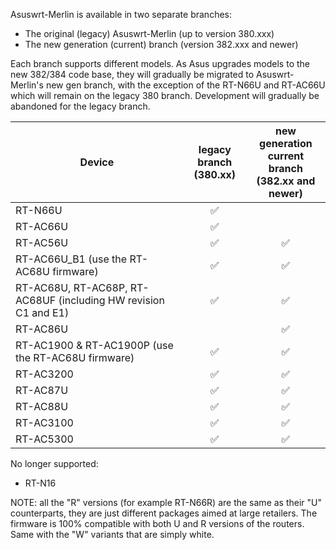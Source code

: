 Asuswrt-Merlin is available in two separate branches:

- The original (legacy) Asuswrt-Merlin (up to version 380.xxx)
- The new generation (current) branch (version 382.xxx and newer)

Each branch supports different models.  As Asus upgrades models to the new 382/384 code base, they will gradually be migrated to Asuswrt-Merlin's new gen branch, with the exception of the RT-N66U and RT-AC66U which will remain on the legacy 380 branch.  Development will gradually be abandoned for the legacy branch.


| Device  | legacy branch<br>(380.xx) | new generation<br>current branch<br>(382.xx and newer) |
| ------------- | :---: | :---: |
| RT-N66U  | :white_check_mark: |  |
| RT-AC66U | :white_check_mark: |  |
| RT-AC56U | :white_check_mark: | :white_check_mark: |
| RT-AC66U_B1 (use the RT-AC68U firmware) | :white_check_mark: | :white_check_mark: |
| RT-AC68U, RT-AC68P, RT-AC68UF (including HW revision C1 and E1) | :white_check_mark: | :white_check_mark: |
| RT-AC86U |   | :white_check_mark: |
| RT-AC1900 & RT-AC1900P (use the RT-AC68U firmware) |  :white_check_mark:  | :white_check_mark: |
| RT-AC3200 |  :white_check_mark:  | :white_check_mark: |
| RT-AC87U |  :white_check_mark:  | :white_check_mark: |
| RT-AC88U |  :white_check_mark:  | :white_check_mark: |
| RT-AC3100 |  :white_check_mark:  | :white_check_mark: |
| RT-AC5300 |  :white_check_mark:  | :white_check_mark: |



No longer supported:
 * RT-N16


NOTE: all the "R" versions (for example RT-N66R) are the same as their "U" counterparts, they are just different packages aimed at large retailers.  The firmware is 100% compatible with both U and R versions of the routers.  Same with the "W" variants that are simply white.
